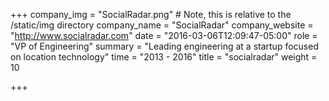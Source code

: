 +++
company_img = "SocialRadar.png" # Note, this is relative to the /static/img directory
company_name = "SocialRadar"
company_website = "http://www.socialradar.com"
date = "2016-03-06T12:09:47-05:00"
role = "VP of Engineering"
summary = "Leading engineering at a startup focused on location technology"
time = "2013 - 2016"
title = "socialradar"
weight = 10

+++


